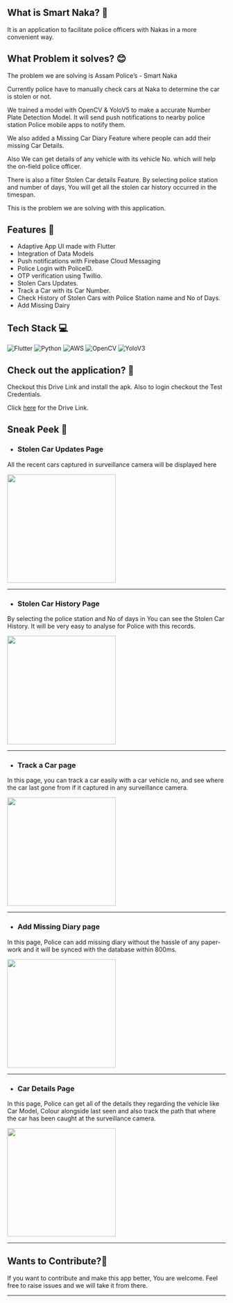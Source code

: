 ## What is Smart Naka? 🤔
It is an application to facilitate police officers with Nakas in a more convenient way.

## What Problem it solves? 😊
The problem we are solving is Assam Police’s - Smart Naka

Currently police have to manually check cars at Naka to determine the car is stolen or not.

We trained a model with OpenCV & YoloV5 to make a accurate Number Plate Detection Model. It will send push notifications to nearby police station Police mobile apps to notify them.

We also added a Missing Car Diary Feature where people can add their missing Car Details.

Also We can get details of any vehicle with its vehicle No. which will help the on-field police officer.

There is also a filter Stolen Car details Feature. By selecting police station and number of days, You will get all the stolen car history occurred in the timespan.

This is the problem we are solving with this application.

## Features 💫
+ Adaptive App UI made with Flutter
+ Integration of Data Models
+ Push notifications with Firebase Cloud Messaging
+ Police Login with PoliceID.
+ OTP verification using Twillio.
+ Stolen Cars Updates.
+ Track a Car with its Car Number.
+ Check History of Stolen Cars with Police Station name and No of Days.
+ Add Missing Dairy

## Tech Stack 💻
![Flutter](https://img.shields.io/badge/flutter-3670A0?style=for-the-badge&logo=flutter&logoColor=ffdd54) ![Python](https://img.shields.io/badge/python-%23092E20.svg?style=for-the-badge&logo=python&logoColor=white) ![AWS](https://img.shields.io/badge/aws-%23323330.svg?style=for-the-badge&logo=aws&logoColor=%23F7DF1E) ![OpenCV](https://img.shields.io/badge/opencv-%23563D7C.svg?style=for-the-badge&logo=opencv&logoColor=white) ![YoloV3](https://img.shields.io/badge/yoloV3-%2307405e.svg?style=for-the-badge&logo=yolo&logoColor=white)

## Check out the application? 🤝

Checkout this Drive Link and install the apk. Also to login checkout the Test Credentials.


Click [here](https://drive.google.com/drive/folders/1HAly33xyqzMNGvaeVv7IEKPfFf7wtOPG?usp=sharing) for the Drive Link.

## Sneak Peek 👀

+ ### **Stolen Car Updates Page** 
All the recent cars captured in surveillance camera will be displayed here

<img src="https://user-images.githubusercontent.com/91759192/219883062-0054f33e-78ac-4462-ba00-e141478a1728.jpg" width="250"/>

---
+ ### **Stolen Car History Page**
By selecting the police station and No of days in You can see the Stolen Car History. It will be very easy to analyse for Police with this records.

<img src="https://devfolio.co/_next/image?url=https%3A%2F%2Fassets.devfolio.co%2Fhackathons%2Fc319fcf0bd204d3d9acc419c27e5dcb0%2Fprojects%2Fdf09a4d61a5e402e909a21a83004cbb2%2Fe1e3f890-05eb-4ffd-90c4-681dbb6c3a0c.jpeg&w=1440&q=75g" width="250"/>

---

+ ### **Track a Car page**  
In this page, you can track a car easily with a car vehicle no, and see where the car last gone from if it captured in any surveillance camera.

<img src="https://assets.devfolio.co/hackathons/c319fcf0bd204d3d9acc419c27e5dcb0/projects/df09a4d61a5e402e909a21a83004cbb2/7e161121-7895-4011-b892-e025310d6f1b.jpeg" width="250"/>


---

+ ### **Add Missing Diary page**  
In this page, Police can add missing diary without the hassle of any paper-work and it will be synced with the database within 800ms.

<img src="https://devfolio.co/_next/image?url=https%3A%2F%2Fassets.devfolio.co%2Fhackathons%2Fc319fcf0bd204d3d9acc419c27e5dcb0%2Fprojects%2Fdf09a4d61a5e402e909a21a83004cbb2%2F5864e7a3-1217-4725-9d5b-70a2023dd34b.jpeg&w=1440&q=75" width="250"/>

---

+ ### **Car Details Page**  
In this page, Police can get all of the details they regarding the vehicle like Car Model, Colour alongside last seen and also track the path that where the car has been caught at the surveillance camera.

<img src="https://assets.devfolio.co/hackathons/c319fcf0bd204d3d9acc419c27e5dcb0/projects/df09a4d61a5e402e909a21a83004cbb2/b1533b45-be7d-4c75-808d-90be602723cb.jpeg" width="250"/>

---

 ## Wants to Contribute?🧐

 If you want to contribute and make this app better, You are welcome. Feel free to raise issues and we will take it from there.

 ---
